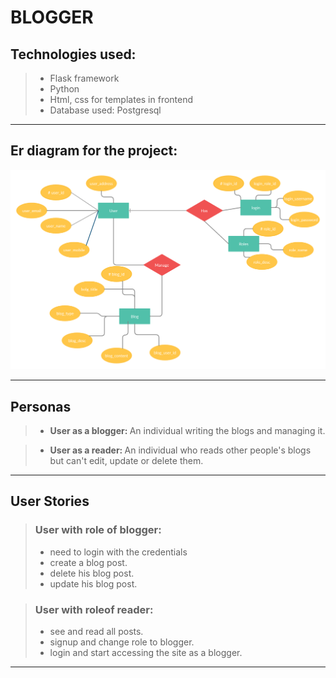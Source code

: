 # BLOGGER

## Technologies used:

>* Flask framework
>* Python
>* Html, css for templates in frontend
>* Database used: Postgresql

---

## Er diagram for the project:
![Erdiagram](./erdiagram.png)

---

## Personas

>* <strong>User as a blogger: </strong>An individual writing the blogs and managing it.

>* <strong>User as a reader: </strong>An individual who reads other people's blogs but can't edit, update or delete them.

---

## User Stories

> ### User with role of blogger:
> * need to login with the credentials
> * create a blog post.
> * delete his blog post.
> * update his blog post.

> ### User with roleof reader:
> * see and read all posts.
> * signup and change role to blogger.
> * login and start accessing the site as a blogger.

---
